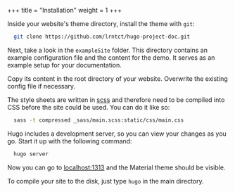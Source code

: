 +++
title = "Installation"
weight = 1
+++

Inside your website's theme directory, install the theme with `git`:

```sh
  git clone https://github.com/lrntct/hugo-project-doc.git
```

Next, take a look in the `exampleSite` folder.
This directory contains an example configuration file and the content for the demo.
It serves as an example setup for your documentation.

Copy its content in the root directory of your website.
Overwrite the existing config file if necessary. 

The style sheets are written in [scss](http://sass-lang.com/) and therefore need to be compiled into CSS before the site could be used.
You can do it like so:

```sh
  sass -t compressed _sass/main.scss:static/css/main.css
```

Hugo includes a development server, so you can view your changes as you go.
Start it up with the following command:

```sh
  hugo server
```

Now you can go to [localhost:1313](http://localhost:1313) and the Material theme should be visible.

To compile your site to the disk, just type `hugo` in the main directory.
